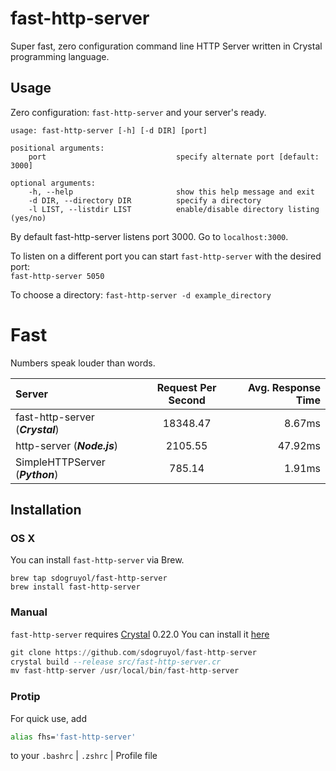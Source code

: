 # fast-http-server

Super fast, zero configuration command line HTTP Server written in Crystal programming language.

## Usage

Zero configuration: `fast-http-server`  and your server's ready.

```
usage: fast-http-server [-h] [-d DIR] [port]

positional arguments:
    port                             specify alternate port [default: 3000]

optional arguments:
    -h, --help                       show this help message and exit
    -d DIR, --directory DIR          specify a directory
    -l LIST, --listdir LIST          enable/disable directory listing (yes/no)
```

By default fast-http-server listens port 3000. Go to `localhost:3000`.  

To listen on a different port you can start `fast-http-server` with the desired port:  
`fast-http-server 5050`  

To choose a directory: `fast-http-server -d example_directory`


# Fast
Numbers speak louder than words.

| Server | Request Per Second  | Avg. Response Time |
| :------------ |:---------------:| -----:|
| fast-http-server (***Crystal***)    | 18348.47 | 8.67ms  |
| http-server (***Node.js***)     | 2105.55        |   47.92ms |
| SimpleHTTPServer (***Python***) | 785.14     |  1.91ms |

## Installation

### OS X

You can install `fast-http-server` via Brew.

```
brew tap sdogruyol/fast-http-server
brew install fast-http-server
```

### Manual

`fast-http-server` requires  [Crystal](http://crystal-lang.org/) 0.22.0 You can install it [here](http://crystal-lang.org/docs/installation/index.html)

```haskell
git clone https://github.com/sdogruyol/fast-http-server
crystal build --release src/fast-http-server.cr
mv fast-http-server /usr/local/bin/fast-http-server
```

### Protip

For quick use, add
```bash
alias fhs='fast-http-server'
```
to your `.bashrc` | `.zshrc` | Profile file
